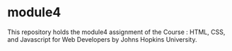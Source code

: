# module4
This repository holds the module4 assignment of the Course : HTML, CSS, and Javascript for Web Developers by Johns Hopkins University.
